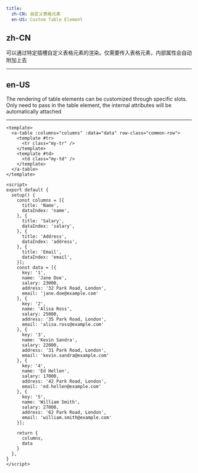 ```yaml
title:
  zh-CN: 自定义表格元素
  en-US: Custom Table Element
```

## zh-CN

可以通过特定插槽自定义表格元素的渲染。仅需要传入表格元素，内部属性会自动附加上去

---

## en-US

The rendering of table elements can be customized through specific slots. Only need to pass in the table element, the internal attributes will be automatically attached

---

```vue
<template>
  <a-table :columns="columns" :data="data" row-class="common-row">
    <template #tr>
      <tr class="my-tr" />
    </template>
    <template #td>
      <td class="my-td" />
    </template>
  </a-table>
</template>

<script>
export default {
  setup() {
    const columns = [{
      title: 'Name',
      dataIndex: 'name',
    }, {
      title: 'Salary',
      dataIndex: 'salary',
    }, {
      title: 'Address',
      dataIndex: 'address',
    }, {
      title: 'Email',
      dataIndex: 'email',
    }];
    const data = [{
      key: '1',
      name: 'Jane Doe',
      salary: 23000,
      address: '32 Park Road, London',
      email: 'jane.doe@example.com'
    }, {
      key: '2',
      name: 'Alisa Ross',
      salary: 25000,
      address: '35 Park Road, London',
      email: 'alisa.ross@example.com'
    }, {
      key: '3',
      name: 'Kevin Sandra',
      salary: 22000,
      address: '31 Park Road, London',
      email: 'kevin.sandra@example.com'
    }, {
      key: '4',
      name: 'Ed Hellen',
      salary: 17000,
      address: '42 Park Road, London',
      email: 'ed.hellen@example.com'
    }, {
      key: '5',
      name: 'William Smith',
      salary: 27000,
      address: '62 Park Road, London',
      email: 'william.smith@example.com'
    }];

    return {
      columns,
      data
    }
  },
}
</script>
```
